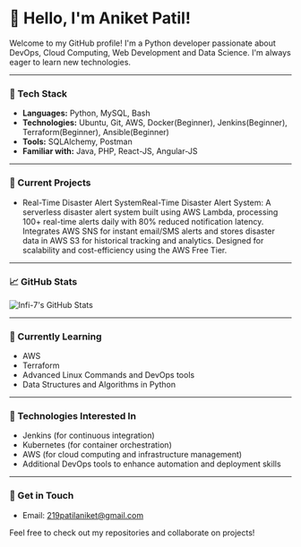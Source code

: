 # 👋 Hello, I'm Aniket Patil!

Welcome to my GitHub profile! I'm a Python developer passionate about DevOps, Cloud Computing, Web Development and Data Science. I'm always eager to learn new technologies.

---

### 🧰 Tech Stack
- **Languages:** Python, MySQL, Bash
- **Technologies:** Ubuntu, Git, AWS, Docker(Beginner), Jenkins(Beginner), Terraform(Beginner), Ansible(Beginner) 
- **Tools:** SQLAlchemy, Postman
- **Familiar with:** Java, PHP, React-JS, Angular-JS

---

### 🚀 Current Projects
- Real-Time Disaster Alert SystemReal-Time Disaster Alert System:
    A serverless disaster alert system built using AWS Lambda, processing 100+ real-time alerts daily with 80% reduced notification latency. Integrates AWS SNS for instant email/SMS alerts and stores disaster data in AWS S3 for historical tracking and analytics. Designed for scalability and cost-efficiency using the AWS Free Tier.

---

### 📈 GitHub Stats
![Infi-7's GitHub Stats](https://github-readme-stats.vercel.app/api?username=aniket-patil-dev&show_icons=true&theme=dark)

---

### 🌱 Currently Learning
- AWS
- Terraform
- Advanced Linux Commands and DevOps tools
- Data Structures and Algorithms in Python

---

### 🔮 Technologies Interested In
- Jenkins (for continuous integration)
- Kubernetes (for container orchestration)
- AWS (for cloud computing and infrastructure management)
- Additional DevOps tools to enhance automation and deployment skills

---

### 💼 Get in Touch
- Email: [219patilaniket@gmail.com](mailto:YourEmail@example.com)
  
Feel free to check out my repositories and collaborate on projects!

